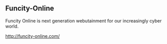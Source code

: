 ## Funcity-Online
Funcity Online is next generation webutainment for our increasingly cyber world. 

<a href='http://funcity-online.com/'>http://funcity-online.com/</a>